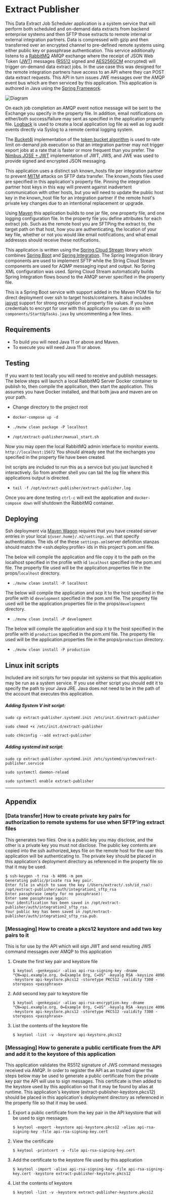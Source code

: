 # Extract Publisher

  This Data Extract Job Scheduler application is a system service that will perform both scheduled and on-demand data 
  extracts from backend enterprise systems and then SFTP those extracts to remote internal or external integration 
  partners.  Data is compressed with gzip and then transferred over an encrypted channel to pre-defined remote systems 
  using either public key or passphrase authentication.  This service additionally listens to a [RabbitMQ](https://www.rabbitmq.com/) 
  AMQP exchange where the receipt of JSON Web Token ([JWT](https://en.wikipedia.org/wiki/JSON_Web_Token)) messages ([RS512](https://tools.ietf.org/html/rfc7518#section-3.3)
  signed and [AES256GCM](https://tools.ietf.org/html/rfc7518#section-4.7) encrypted) will trigger on-demand data extract jobs.  In the use case this was 
  designed for the remote integration partners have access to an API where they can POST data extract requests.  This 
  API in turn issues JWE messages over the AMQP event bus which are then serviced by this application.  This application
  is authored in Java using the [Spring Framework](https://spring.io/projects/spring-framework).
  
![Diagram](extract_publisher_diagram.png)
  
  On each job completion an AMQP event notice message will be sent to the Exchange you specify in the property 
  file.  In addition, email notifications on either/both success/failure may sent as specified in the application 
  property file. [Logback](https://logback.qos.ch/) is used to create a local application log file as well as log audit 
  events directly via Syslog to a remote central logging system.
  
  The [Bucket4j](https://github.com/vladimir-bukhtoyarov/bucket4j) implementation of the [token bucket algorithm](https://en.wikipedia.org/wiki/Token_bucket)
  is used to rate limit on-demand job execution so that an integration partner may not trigger export jobs at a rate
  that is faster or more frequent than you prefer. The [Nimbus JOSE + JWT](https://connect2id.com/products/nimbus-jose-jwt)
  implementation of JWT, JWS, and JWE was used to provide signed and encrypted JSON messaging.
   
  This application uses a distinct ssh known_hosts file per integration partner to prevent [MITM](https://en.wikipedia.org/wiki/Man-in-the-middle_attack)
  attacks on SFTP data transfer.  The known_hosts files used are specified in this application's property file.  Pinning 
  the integration partner host keys in this way will prevent against inadvertent communication with other hosts, but you
  will need to update the public host key in the known_host file for an integration partner if the remote host's 
  private key changes due to an intentional replacement or upgrade. 
   
  
  Using [Maven](https://maven.apache.org/) this application builds to one jar file, one property file, and one logging 
  configuration file.  In the property file you define attributes for each extract job.  Such as the remote host 
  you are SFTPing the extract to, the target path on that host, how you are authenticating, the location of your key 
  file, whether or not you would like email notifications, and what email addresses should receive these notifications.
    
  This application is written using the [Spring Cloud Stream](https://spring.io/projects/spring-cloud-stream) library 
  which combines [Spring Boot](https://spring.io/projects/spring-boot) and 
  [Spring Integration](https://spring.io/projects/spring-integration).  The Spring Integration library components are
  used to implement SFTP while the String Cloud Stream components are used for AQMP messaging input and output.  No 
  Spring XML configuration was used.  Spring Cloud Stream automatically builds Spring Integration flows bound to the 
  AMQP server specified in the property file.
   
  This is a Spring Boot service with support added in the Maven POM file for direct deployment over ssh to target 
  hosts/containers.  It also includes [jasypt](http://www.jasypt.org/features.html) support for strong encryption of
  property file values.  If you have credentials to encrypt for use with this application you can do so with 
  `components/StartUpTasks.java` by uncommenting a few lines.
  
  ## Requirements
  
  * To build you will need Java 11 or above and Maven.
  * To execute you will need Java 11 or above.
  
  ## Testing
  
  If you want to test locally you will need to receive and publish messages.  The below steps will launch a local 
  RabbitMQ Server Docker container to publish to, then compile the application, then start the application.  This 
  assumes you have Docker installed, and that both java and maven are on your path.
  
  * Change directory to the project root
  * `docker-compose up -d`
  
  * `./mvnw clean package -P localhost`
  
  * `/opt/extract-publisher/manual_start.sh`
  
  Now you may open the local RabbitMQ admin interface to monitor events. `http://localhost:15672` You should already see 
  that the exchanges you specified in the property file have been created.
  
  Init scripts are included to run this as a service but you just launched it interactively.  So from another shell you 
  can tail the log file where this applications output is directed.
  * `tail -f /opt/extract-publisher/extract-publisher.log`
  
  Once you are done testing `ctrl-c` will exit the application and `docker-compose down` will shutdown the RabbitMQ 
  container.
  
  ## Deploying
  
  Ssh deployment via [Maven Wagon](https://maven.apache.org/wagon/index.html) requires that you have created server 
  entries in your local `${user.home}/.m2/settings.xml` that specify authentication.  The ids of the these 
  `settings.xml`server definition stanzas should match the <ssh.deploy.profile> ids in this project's pom.xml file.
    
  The below will compile the application and file copy it to the path on the localhost specified in the profile with id 
  `localhost` specified in the pom.xml file.  The property file used will be the application.properties file in the 
  props/`localhost` directory.
  * `./mvnw clean install -P localhost`
  
  The below will compile the application and scp it to the host specified in the profile with id 
  `development` specified in the pom.xml file.  The property file used will be the application.properties file in the 
  props/`development` directory.
  * `./mvnw clean install -P development`
  
  The below will compile the application and scp it to the host specified in the profile with id 
  `production` specified in the pom.xml file.  The property file used will be the application.properties file in the 
  props/`production` directory.
  * `./mvnw clean install -P production`
  
  ## Linux init scripts
  
   Included are init scripts for two popular init systems so that this application may be run as a system service.  If 
    you use either script you should edit it to specify the path to your Java JRE.  Java does not need to be in the path 
    of the account that executes this application.
  
  ##### Adding System V init script:
  
  `sudo cp extract-publisher.systemV.init /etc/init.d/extract-publisher`
  
  `sudo chmod +x /etc/init.d/extract-publisher`
  
  `sudo chkconfig --add extract-publisher`
  
  ##### Adding systemd init script:
  
  `sudo cp extract-publisher.systemd.init /etc/systemd/system/extract-publisher.service`
  
  `sudo systemctl daemon-reload`
  
  `sudo systemctl enable extract-publisher`


---
## Appendix
### [Data transfer] How to create private key pairs for authorization to remote systems for use when SFTP'ing extract files
This generates two files. One is a public key you may disclose, and the other is a private key you must not disclose. 
The public key contents are copied into the ssh authorized_keys file on the remote host for the user this
application will be authenticating to.  The private key should be placed in this application's deployment 
directory as referenced in the property file so that it may be used. 
```
$ ssh-keygen -t rsa -b 4096 -m pem
Generating public/private rsa key pair.
Enter file in which to save the key (/Users/extract/.ssh/id_rsa): /opt/extract-publisher/auth/integration1_sftp_rsa
Enter passphrase (empty for no passphrase): 
Enter same passphrase again: 
Your identification has been saved in /opt/extract-publisher/auth/integration2_sftp_rsa.
Your public key has been saved in /opt/extract-publisher/auth/integration2_sftp_rsa.pub.
```
### [Messaging] How to create a pkcs12 keystore and add two key pairs to it
This is for use by the API which will sign JWT and send resulting JWS command messages over AMQP to this application

1. Create the first key pair and keystore file

    `$ keytool -genkeypair -alias api-rsa-signing-key -dname "CN=api.example.org, O=Example Org, C=US" -keyalg RSA -keysize 4096 -keystore api-keystore.pkcs12 -storetype PKCS12 -validity 7300 -storepass <passphrase>`

2. Add second key pair to keystore file

    `$ keytool -genkeypair -alias api-rsa-encryption-key -dname "CN=api.example.org, O=Example Org, C=US" -keyalg RSA -keysize 4096 -keystore api-keystore.pkcs12 -storetype PKCS12 -validity 7300 -storepass <passphrase>`

3. List the contents of the keystore file

    `$ keytool -list -v -keystore api-keystore.pkcs12`


### [Messaging] How to generate a public certificate from the API and add it to the keystore of this application
This application validates the RS512 signature of JWS command messages received via AMQP.  In order to register the
 API as an trusted signer the steps below may be used to generate a public certificate from the private key pair the API
 will use to sign messages.  This certificate is then added to the keystore used by this application so that it may
 be found by alias at runtime. This application's keystore (extract-publisher-keystore.pkcs12) should be placed in this
 application's deployment directory as referenced in the property file so that it may be used. 
    
1. Export a public certificate from the key pair in the API keystore that will be used to sign messages
    
    `$ keytool -export -keystore api-keystore.pkcs12 -alias api-rsa-signing-key -file api-rsa-signing-key.cert`
    
2. View the certificate
     
    `$ keytool -printcert -v -file api-rsa-signing-key.cert`
    
3. Add the certificate to the keystore file used by this application

    `$ keytool -import -alias api-rsa-signing-key -file api-rsa-signing-key.cert -keystore extract-publisher-keystore.pkcs12`
    
4. List the contents of keystore

    `$ keytool -list -v -keystore extract-publisher-keystore.pkcs12`

